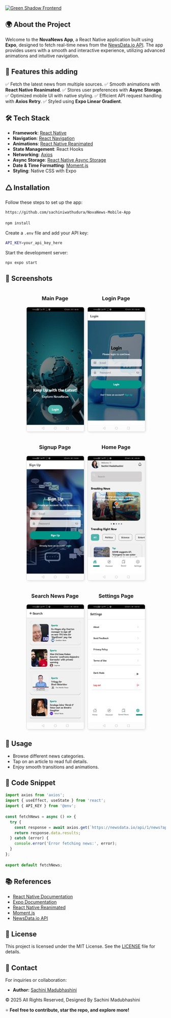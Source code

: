 <a href="https://git.io/typing-svg">     
  <img src="https://readme-typing-svg.herokuapp.com?font=Fira+Code&weight=600&size=50&pause=1000&center=true&vCenter=true&color=00897B&width=835&height=70&lines=NovaNews+App" alt="Green Shadow Frontend" />
</a>


## 🌍 About the Project
Welcome to the **NovaNews App**, a React Native application built using **Expo**, designed to fetch real-time news from the [NewsData.io API](https://newsdata.io/). The app provides users with a smooth and interactive experience, utilizing advanced animations and intuitive navigation.

## 🚀 Features this adding
✅ Fetch the latest news from multiple sources.
✅ Smooth animations with **React Native Reanimated**.
✅ Stores user preferences with **Async Storage**.
✅ Optimized mobile UI with native styling.
✅ Efficient API request handling with **Axios Retry**.
✅ Styled using **Expo Linear Gradient**.

## 🛠 Tech Stack
- **Framework**: [React Native](https://reactnative.dev/)
- **Navigation**: [React Navigation](https://reactnavigation.org/)
- **Animations**: [React Native Reanimated](https://docs.swmansion.com/react-native-reanimated/docs/layout-animations/entering-exiting-animations/)
- **State Management**: React Hooks
- **Networking**: [Axios](https://axios-http.com/)
- **Async Storage**: [React Native Async Storage](https://react-native-async-storage.github.io/async-storage/docs/install/)
- **Date & Time Formatting**: [Moment.js](https://momentjs.com/)
- **Styling**: Native CSS with Expo

## 🛆 Installation
Follow these steps to set up the app:

```sh
https://github.com/sachiniwathudura/NovaNews-Mobile-App

npm install
```

Create a `.env` file and add your API key:
```sh
API_KEY=your_api_key_here
```

Start the development server:
```sh
npx expo start
```
## 📸 Screenshots
 <div style="display: flex; flex-wrap: wrap; justify-content: center; gap: 12px; text-align: center;">
  <div style="flex: 1 1 180px; max-width: 180px;">
    <h3>Main Page</h3>
    <img src="assets/screenshots/main.jpeg" alt="home page" 
         style="width: 100%; height: auto; border: 1px solid #ddd; border-radius: 6px; box-shadow: 2px 2px 6px rgba(0, 0, 0, 0.1);">
  </div>
  <div style="flex: 1 1 180px; max-width: 180px;">
    <h3>Login Page</h3>
    <img src="assets/screenshots/login.jpeg" alt="signup" 
         style="width: 100%; height: auto; border: 1px solid #ddd; border-radius: 6px; box-shadow: 2px 2px 6px rgba(0, 0, 0, 0.1);">
  </div>
  <div style="flex: 1 1 180px; max-width: 180px;">
    <h3>Signup Page</h3>
    <img src="assets/screenshots/signup.jpeg" alt="update profile" 
         style="width: 100%; height: auto; border: 1px solid #ddd; border-radius: 6px; box-shadow: 2px 2px 6px rgba(0, 0, 0, 0.1);">
  </div>
  <div style="flex: 1 1 180px; max-width: 180px;">
    <h3>Home Page</h3>
    <img src="assets/screenshots/news.jpeg" alt="dashboard" 
         style="width: 100%; height: auto; border: 1px solid #ddd; border-radius: 6px; box-shadow: 2px 2px 6px rgba(0, 0, 0, 0.1);">
  </div>
  <div style="flex: 1 1 180px; max-width: 180px;">
    <h3>Search News Page</h3>
    <img src="assets/screenshots/searchnews.jpeg" alt="add transaction" 
         style="width: 100%; height: auto; border: 1px solid #ddd; border-radius: 6px; box-shadow: 2px 2px 6px rgba(0, 0, 0, 0.1);">
  </div>
  <div style="flex: 1 1 180px; max-width: 180px;">
    <h3>Settings Page</h3>
    <img src="assets/screenshots/setting.jpeg" alt="add transaction" 
         style="width: 100%; height: auto; border: 1px solid #ddd; border-radius: 6px; box-shadow: 2px 2px 6px rgba(0, 0, 0, 0.1);">
  </div>
</div>



## 📝 Usage
- Browse different news categories.
- Tap on an article to read full details.
- Enjoy smooth transitions and animations.

## 🧩 Code Snippet
```javascript
import axios from 'axios';
import { useEffect, useState } from 'react';
import { API_KEY } from '@env';

const fetchNews = async () => {
  try {
    const response = await axios.get(`https://newsdata.io/api/1/news?apikey=${API_KEY}`);
    return response.data.results;
  } catch (error) {
    console.error('Error fetching news:', error);
  }
};

export default fetchNews;
```

## 📚 References
- [React Native Documentation](https://reactnative.dev/)
- [Expo Documentation](https://docs.expo.dev/)
- [React Native Reanimated](https://docs.swmansion.com/react-native-reanimated/docs/layout-animations/entering-exiting-animations/)
- [Moment.js](https://momentjs.com/)
- [NewsData.io API](https://newsdata.io/)

## 📝 License

This project is licensed under the MIT License. See the [LICENSE](LICENSE) file for details.

## 📧 Contact

For inquiries or collaboration:
- **Author:** [Sachini Madubhashini](https://github.com/sachiniwathudura)

<div align="left">
    © 2025 All Rights Reserved, Designed By Sachini Madubhashini
</div>


⭐ **Feel free to contribute, star the repo, and explore more!**

